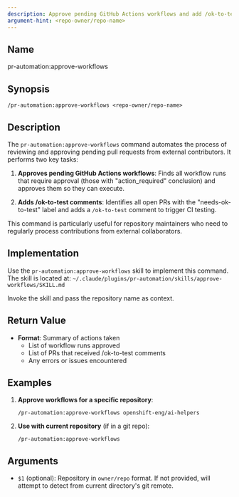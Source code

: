 ```yaml
---
description: Approve pending GitHub Actions workflows and add /ok-to-test comments to PRs
argument-hint: <repo-owner/repo-name>
---
```


## Name
pr-automation:approve-workflows

## Synopsis
```
/pr-automation:approve-workflows <repo-owner/repo-name>
```

## Description
The `pr-automation:approve-workflows` command automates the process of reviewing and approving pending pull requests from external contributors. It performs two key tasks:

1. **Approves pending GitHub Actions workflows**: Finds all workflow runs that require approval (those with "action_required" conclusion) and approves them so they can execute.

2. **Adds /ok-to-test comments**: Identifies all open PRs with the "needs-ok-to-test" label and adds a `/ok-to-test` comment to trigger CI testing.

This command is particularly useful for repository maintainers who need to regularly process contributions from external collaborators.

## Implementation

Use the `pr-automation:approve-workflows` skill to implement this command. The skill is located at:
`~/.claude/plugins/pr-automation/skills/approve-workflows/SKILL.md`

Invoke the skill and pass the repository name as context.

## Return Value

- **Format**: Summary of actions taken
  - List of workflow runs approved
  - List of PRs that received /ok-to-test comments
  - Any errors or issues encountered

## Examples

1. **Approve workflows for a specific repository**:
   ```
   /pr-automation:approve-workflows openshift-eng/ai-helpers
   ```

2. **Use with current repository** (if in a git repo):
   ```
   /pr-automation:approve-workflows
   ```

## Arguments

- `$1` (optional): Repository in `owner/repo` format. If not provided, will attempt to detect from current directory's git remote.
